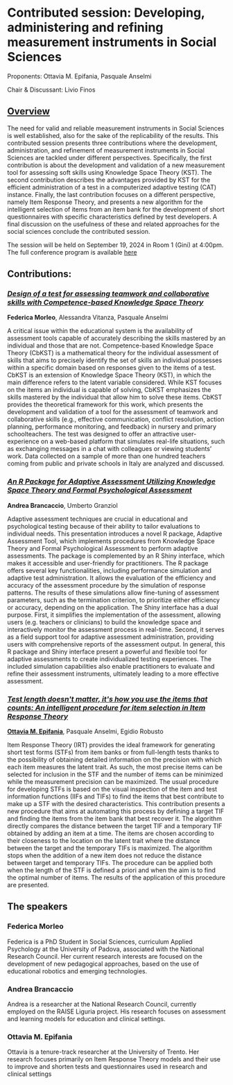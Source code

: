 # Contributed session: Developing, administering and refining measurement instruments in Social Sciences
Proponents: Ottavia M. Epifania, Pasquale Anselmi

Chair & Discussant: Livio Finos

## [Overview](general/contributed-session-asa2024.pdf) 

The need for valid and reliable measurement instruments in Social Sciences is well established, also for the sake of the replicability of the results. This contributed session presents three contributions where the development, administration, and refinement of measurement instruments in Social Sciences are tackled under different perspectives. Specifically, the first contribution is about the development and validation of a new measurement tool for assessing soft skills using Knowledge Space Theory (KST). The second contribution describes the advantages provided by KST for the efficient administration of a test in a computerized adaptive testing (CAT) instance. Finally, the last contribution focuses on a different perspective, namely Item Response Theory, and presents a new algorithm for the intelligent selection of items from an item bank for the development of short questionnaires with specific characteristics defined by test developers. A final discussion on the usefulness of these and related approaches for the social sciences conclude the contributed session. 

The session will be held on September 19, 2024 in Room 1 (Gini) at 4:00pm. The full conference program is available [here](https://cess2022.dss.uniroma1.it/event/10/attachments/118/413/PROGRAMME%20ASA2024%20CONFERENCE%20ver%202%2009rev.pdf)

## Contributions: 

### [*Design of a test for assessing teamwork and collaborative skills with Competence-based Knowledge Space Theory*](/morleo/morleo-asa.pdf)

**Federica Morleo**, Alessandra Vitanza, Pasquale Anselmi 

A critical issue within the educational system is the availability of assessment tools capable of accurately describing the skills mastered by an individual and those that are not. Competence-based Knowledge Space Theory (CbKST) is a mathematical theory for the individual assessment of skills that aims to precisely identify the set of skills an individual possesses within a specific domain based on responses given to the items of a test. CbKST is an extension of Knowledge Space Theory (KST), in which the main difference refers to the latent variable considered. While KST focuses on the items an individual is capable of solving, CbKST emphasizes the skills mastered by the individual that allow him to solve these items. CbKST provides the theoretical framework for this work, which presents the development and validation of a tool for the assessment of teamwork and collaborative skills (e.g., effective communication, conflict resolution, action planning, performance monitoring, and feedback) in nursery and primary schoolteachers. The test was designed to offer an attractive user-experience on a web-based platform that simulates real-life situations, such as exchanging messages in a chat with colleagues or viewing students’ work. Data collected on a sample of more than one hundred teachers coming from public and private schools in Italy are analyzed and discussed.

### [*An R Package for Adaptive Assessment Utilizing Knowledge Space Theory and Formal Psychological Assessment*](/brancaccio/brancaccio.pdf) 

**Andrea Brancaccio**, Umberto Granziol 


Adaptive assessment techniques are crucial in educational and psychological testing because of their ability to tailor evaluations to individual needs. This presentation introduces a novel R package, Adaptive Assessment Tool, which implements procedures from Knowledge Space Theory and Formal Psychological Assessment to perform adaptive assessments. The package is complemented by an R Shiny interface, which makes it accessible and user-friendly for practitioners.
The R package offers several key functionalities, including performance simulation and adaptive test administration. It allows the evaluation of the efficiency and accuracy of the assessment procedure by the simulation of response patterns. The results of these simulations allow fine-tuning of assessment parameters, such as the termination criterion, to prioritize either efficiency or accuracy, depending on the application.
The Shiny interface has a dual purpose. First, it simplifies the implementation of the assessment, allowing users (e.g. teachers or clinicians) to build the knowledge space and interactively monitor the assessment process in real-time. Second, it serves as a field support tool for adaptive assessment administration, providing users with comprehensive reports of the assessment output.
In general, this R package and Shiny interface present a powerful and flexible tool for adaptive assessments to create individualized testing experiences. The included simulation capabilities also enable practitioners to evaluate and refine their assessment instruments, ultimately leading to a more effective assessment.


### [*Test length doesn't matter, it's how you use the items that counts: An intelligent procedure for item selection in Item Response Theory*](/epifania/presentazione/ila-asa2024.pdf) 

**[Ottavia M. Epifania](https://ottaviae.github.io/presentations/)**, Pasquale Anselmi, Egidio Robusto
 
Item Response Theory (IRT) provides the ideal framework for generating short test forms (STFs) from item banks or from full-length tests thanks to the possibility of obtaining detailed information on the precision with which each item measures the latent trait. As such, the most precise items can be selected for inclusion in the STF and the number of items can be minimized while the measurement precision can be maximized. The usual procedure for developing STFs is based on the visual inspection of the item and test information functions (IIFs and TIFs) to find the items that best contribute to make up a STF with the desired characteristics. This contribution presents a new procedure that aims at automating this process by defining a target TIF and finding the items from the item bank that best recover it. The algorithm directly compares the distance between the target TIF and a temporary TIF obtained by adding an item at a time. The items are chosen according to their closeness to the location on the latent trait where the distance between the target and the temporary TIFs is maximized. The algorithm stops when the addition of a new item does not reduce the distance between target and temporary TIFs. The procedure can be applied both when the length of the STF is defined a priori and when the aim is to find the optimal number of items. The results of the application of this procedure are presented. 

## The speakers

### Federica Morleo 

Federica is a PhD Student in Social Sciences, curriculum Applied Psychology at the University of Padova, associated with the National Research Council. Her current research interests are focused on the development of new pedagogical approaches, based on the use of educational robotics and emerging technologies.

### Andrea Brancaccio

Andrea is a researcher at the National Research Council, currently employed on the RAISE Liguria project. His research focuses on assessment and learning models for education and clinical settings.


### Ottavia M. Epifania

Ottavia is a tenure-track researcher at the University of Trento. Her research focuses primarily on Item Response Theory models and their use to improve and shorten tests and questionnaires used in research and clinical settings
